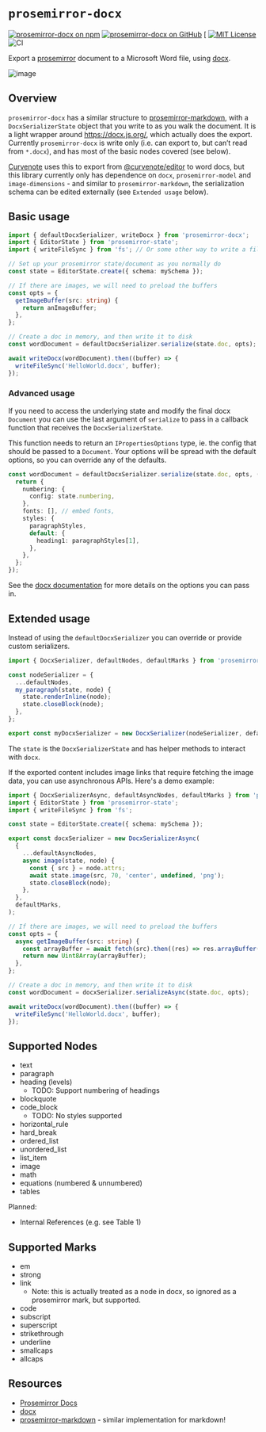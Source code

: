 # `prosemirror-docx`

[![prosemirror-docx on npm](https://img.shields.io/npm/v/prosemirror-docx.svg)](https://www.npmjs.com/package/prosemirror-docx)
[![prosemirror-docx on GitHub](https://img.shields.io/github/stars/curvenote/prosemirror-docx.svg?style=social)](https://github.com/curvenote/prosemirror-docx)
[
[![MIT License](https://img.shields.io/badge/license-MIT-blue.svg)](https://github.com/curvenote/prosemirror-docx/blob/master/LICENSE)
![CI](https://github.com/curvenote/prosemirror-docx/workflows/CI/badge.svg)

Export a [prosemirror](https://prosemirror.net/) document to a Microsoft Word file, using [docx](https://docx.js.org/).

![image](https://user-images.githubusercontent.com/913249/134953610-886047eb-2a21-4929-9a53-9a29d8f6184f.png)

## Overview

`prosemirror-docx` has a similar structure to [prosemirror-markdown](https://github.com/prosemirror/prosemirror-markdown), with a `DocxSerializerState` object that you write to as you walk the document. It is a light wrapper around <https://docx.js.org/>, which actually does the export. Currently `prosemirror-docx` is write only (i.e. can export to, but can’t read from `*.docx`), and has most of the basic nodes covered (see below).

[Curvenote](https://curvenote.com) uses this to export from [@curvenote/editor](https://github.com/curvenote/editor) to word docs, but this library currently only has dependence on `docx`, `prosemirror-model` and `image-dimensions` - and similar to `prosemirror-markdown`, the serialization schema can be edited externally (see `Extended usage` below).

## Basic usage

```ts
import { defaultDocxSerializer, writeDocx } from 'prosemirror-docx';
import { EditorState } from 'prosemirror-state';
import { writeFileSync } from 'fs'; // Or some other way to write a file

// Set up your prosemirror state/document as you normally do
const state = EditorState.create({ schema: mySchema });

// If there are images, we will need to preload the buffers
const opts = {
  getImageBuffer(src: string) {
    return anImageBuffer;
  },
};

// Create a doc in memory, and then write it to disk
const wordDocument = defaultDocxSerializer.serialize(state.doc, opts);

await writeDocx(wordDocument).then((buffer) => {
  writeFileSync('HelloWorld.docx', buffer);
});
```

### Advanced usage

If you need to access the underlying state and modify the final docx `Document` you can use the last argument of `serialize` to pass in a callback function that receives the `DocxSerializerState`.

This function needs to return an `IPropertiesOptions` type, ie. the config that should be passed to a `Document`. Your options will be spread with the default options, so you can override any of the defaults.

```ts
const wordDocument = defaultDocxSerializer.serialize(state.doc, opts, (state) => {
  return {
    numbering: {
      config: state.numbering,
    },
    fonts: [], // embed fonts,
    styles: {
      paragraphStyles,
      default: {
        heading1: paragraphStyles[1],
      },
    },
  };
});
```

See the [docx documentation](https://docx.js.org/#/usage/document) for more details on the options you can pass in.

## Extended usage

Instead of using the `defaultDocxSerializer` you can override or provide custom serializers.

```ts
import { DocxSerializer, defaultNodes, defaultMarks } from 'prosemirror-docx';

const nodeSerializer = {
  ...defaultNodes,
  my_paragraph(state, node) {
    state.renderInline(node);
    state.closeBlock(node);
  },
};

export const myDocxSerializer = new DocxSerializer(nodeSerializer, defaultMarks);
```

The `state` is the `DocxSerializerState` and has helper methods to interact with `docx`.

If the exported content includes image links that require fetching the image data, you can use asynchronous APIs. Here's a demo example:

```ts
import { DocxSerializerAsync, defaultAsyncNodes, defaultMarks } from 'prosemirror-docx';
import { EditorState } from 'prosemirror-state';
import { writeFileSync } from 'fs';

const state = EditorState.create({ schema: mySchema });

export const docxSerializer = new DocxSerializerAsync(
  {
    ...defaultAsyncNodes,
    async image(state, node) {
      const { src } = node.attrs;
      await state.image(src, 70, 'center', undefined, 'png');
      state.closeBlock(node);
    },
  },
  defaultMarks,
);

// If there are images, we will need to preload the buffers
const opts = {
  async getImageBuffer(src: string) {
    const arrayBuffer = await fetch(src).then((res) => res.arrayBuffer());
    return new Uint8Array(arrayBuffer);
  },
};

// Create a doc in memory, and then write it to disk
const wordDocument = docxSerializer.serializeAsync(state.doc, opts);

await writeDocx(wordDocument).then((buffer) => {
  writeFileSync('HelloWorld.docx', buffer);
});
```

## Supported Nodes

- text
- paragraph
- heading (levels)
  - TODO: Support numbering of headings
- blockquote
- code_block
  - TODO: No styles supported
- horizontal_rule
- hard_break
- ordered_list
- unordered_list
- list_item
- image
- math
- equations (numbered & unnumbered)
- tables

Planned:

- Internal References (e.g. see Table 1)

## Supported Marks

- em
- strong
- link
  - Note: this is actually treated as a node in docx, so ignored as a prosemirror mark, but supported.
- code
- subscript
- superscript
- strikethrough
- underline
- smallcaps
- allcaps

## Resources

- [Prosemirror Docs](https://prosemirror.net/docs/)
- [docx](https://docx.js.org/)
- [prosemirror-markdown](https://github.com/ProseMirror/prosemirror-markdown) - similar implementation for markdown!
